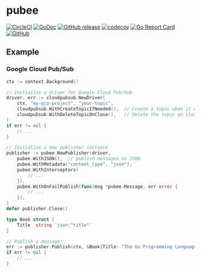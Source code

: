 # pubee

[![CircleCI](https://circleci.com/gh/izumin5210/pubee/tree/master.svg?style=svg)](https://circleci.com/gh/izumin5210/pubee/tree/master)
[![GoDoc](https://godoc.org/github.com/izumin5210/pubee?status.svg)](https://godoc.org/github.com/izumin5210/pubee)
[![GitHub release](https://img.shields.io/github/release/izumin5210/pubee.svg)](https://github.com/izumin5210/pubee/releases/latest)
[![codecov](https://codecov.io/gh/izumin5210/pubee/branch/master/graph/badge.svg)](https://codecov.io/gh/izumin5210/pubee)
[![Go Report Card](https://goreportcard.com/badge/github.com/izumin5210/pubee)](https://goreportcard.com/report/github.com/izumin5210/pubee)
[![GitHub](https://img.shields.io/github/license/izumin5210/pubee.svg)](./LICENSE)

## Example
### Google Cloud Pub/Sub

```go
ctx := context.Background()

// Initiailze a driver for Google Cloud Pub/Sub
driver, err := cloudpubsub.NewDriver(
	ctx, "my-gcp-project", "your-topic",
	cloudpubsub.WithCreateTopicIfNeeded(),  // Create a topic when it does not exist
	cloudpubsub.WithDeleteTopicOnClose(),   // Delete the topic on close the publisher
)
if err != nil {
	// ...
}

// Initialize a new publisher instance
publisher := pubee.NewPublisher(driver,
	pubee.WithJSON(),  // publish messages as JSON
	pubee.WithMetadata("content_type", "json"),
	pubee.WithInterceptors(
		// ...
	}),
	pubee.WithOnFailPublish(func(msg *pubee.Message, err error {
		// ...
	}),
)
defer publisher.Close()

type Book struct {
	Title  string `json:"title"`
}

// Publish a message!
err := publisher.Publish(ctx, &Book{Title: "The Go Programming Language"})
if err != nil {
	// ...
}
```
